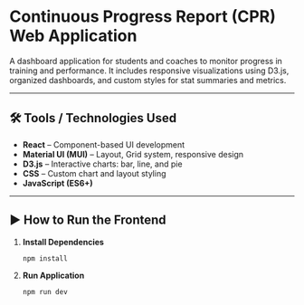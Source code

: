 # Continuous Progress Report (CPR) Web Application

A dashboard application for students and coaches to monitor progress in training and performance. It includes responsive visualizations using D3.js, organized dashboards, and custom styles for stat summaries and metrics.

---

## 🛠️ Tools / Technologies Used

- **React** – Component-based UI development
- **Material UI (MUI)** – Layout, Grid system, responsive design
- **D3.js** – Interactive charts: bar, line, and pie
- **CSS** – Custom chart and layout styling
- **JavaScript (ES6+)**

---

## ▶️ How to Run the Frontend

1. **Install Dependencies**

   ```bash
   npm install

2. **Run Application**

    ```bash
    npm run dev